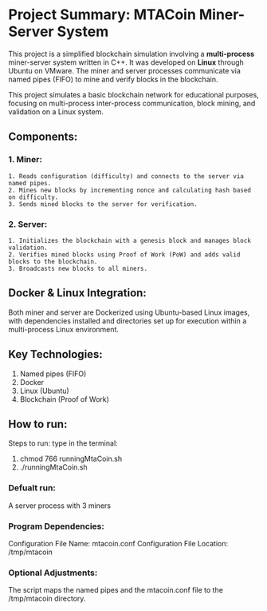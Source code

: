 # Project Summary: MTACoin Miner-Server System
This project is a simplified blockchain simulation involving a **multi-process** miner-server system written in C++.
It was developed on **Linux** through Ubuntu on VMware.
The miner and server processes communicate via named pipes (FIFO) to mine and verify blocks in the blockchain.

This project simulates a basic blockchain network for educational purposes, focusing on multi-process inter-process communication, block mining, and validation on a Linux system.


## Components:

### 1. Miner:
  
    1. Reads configuration (difficulty) and connects to the server via named pipes.
    2. Mines new blocks by incrementing nonce and calculating hash based on difficulty.
    3. Sends mined blocks to the server for verification.

### 2. Server:

    1. Initializes the blockchain with a genesis block and manages block validation.
    2. Verifies mined blocks using Proof of Work (PoW) and adds valid blocks to the blockchain.
    3. Broadcasts new blocks to all miners.

## Docker & Linux Integration:

Both miner and server are Dockerized using Ubuntu-based Linux images, with dependencies installed and directories set up for execution within a multi-process Linux environment.

## Key Technologies:

1. Named pipes (FIFO)
2. Docker
3. Linux (Ubuntu)
4. Blockchain (Proof of Work)


## How to run: 

Steps to run:
type in the terminal:
1. chmod 766 runningMtaCoin.sh
2. ./runningMtaCoin.sh

### Defualt run:

A server process with 3 miners


### Program Dependencies:
Configuration File Name: mtacoin.conf
Configuration File Location: /tmp/mtacoin


### Optional Adjustments:
The script maps the named pipes and the mtacoin.conf file to the /tmp/mtacoin directory.
